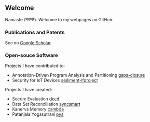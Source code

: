 ## Welcome

Namaste (नमस्ते). Welcome to my webpages on GitHub.

### Publications and Patents
See on [Google Scholar](https://scholar.google.com/citations?hl=en&user=aMfW5dMAAAAJ&pagesize=100&sortby=pubdate)

### Open-souce Software

Projects I have contributed to:

 * Annotation-Driven Program Analysis and Partitioning [gaps-closure](https://gaps-closure.github.io)
 * Security for IoT Devices [sediment-lfproject](https://sediment-lfproject.github.io)

Projects I have created:

 * Secure Evaluation [deed](https://rajesh-krishnan.github.io/deed)
 * Data Set Reconciliation [syncsmart](https://rajesh-krishnan.github.io/syncsmart)
 * Kanerva Memory [cambda](https://rajesh-krishnan.github.io/cambda)
 * Patanjala Yogasutrani [pys](https://rajesh-krishnan.github.io/pys)


